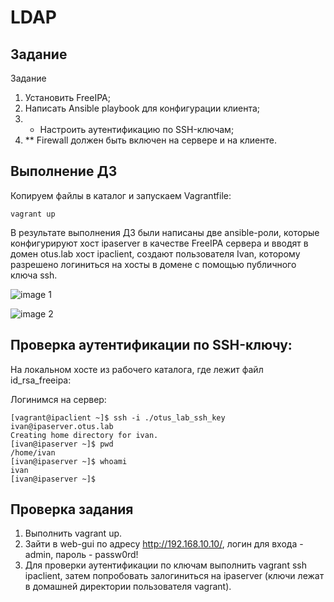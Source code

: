 # LDAP

## Задание

Задание

1. Установить FreeIPA;
2. Написать Ansible playbook для конфигурации клиента;
3. * Настроить аутентификацию по SSH-ключам;
4. ** Firewall должен быть включен на сервере и на клиенте.


## Выполнение ДЗ

Копируем файлы в каталог и запускаем Vagrantfile:

```shell
vagrant up
```

В результате выполнения ДЗ были написаны две ansible-роли, которые конфигурируют хост ipaserver в качестве FreeIPA сервера и вводят в домен otus.lab хост ipaclient, создают пользователя Ivan, которому разрешено логиниться на хосты в домене с помощью публичного ключа ssh. 

![image 1](https://github.com/IvanPrivalov/HW23/screens/1.png)

![image 2](https://github.com/IvanPrivalov/HW23/screens/2.png)

## Проверка аутентификации по SSH-ключу:

На локальном хосте из рабочего каталога, где лежит файл id_rsa_freeipa:

Логинимся на сервер:

```shell
[vagrant@ipaclient ~]$ ssh -i ./otus_lab_ssh_key ivan@ipaserver.otus.lab
Creating home directory for ivan.
[ivan@ipaserver ~]$ pwd
/home/ivan
[ivan@ipaserver ~]$ whoami
ivan
[ivan@ipaserver ~]$ 
```

## Проверка задания

1. Выполнить vagrant up.
2. Зайти в web-gui по адресу http://192.168.10.10/, логин для входа - admin, пароль - passw0rd!
3. Для проверки аутентификации по ключам выполнить vagrant ssh ipaclient, затем попробовать залогиниться на ipaserver (ключи лежат в домашней директории пользователя vagrant).







